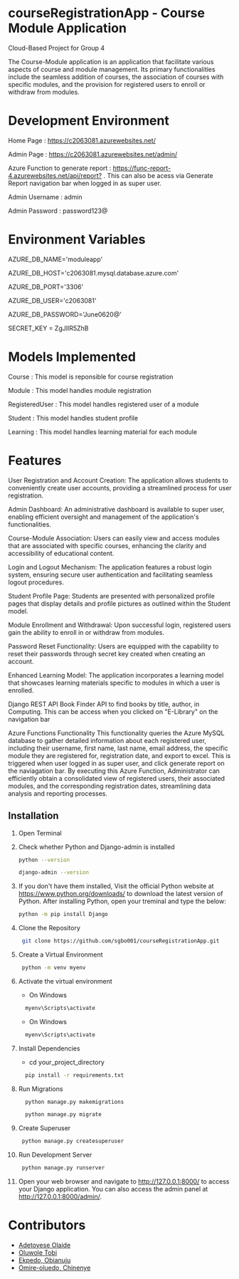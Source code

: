 # courseRegistrationApp - Course Module Application

Cloud-Based Project for Group 4

The Course-Module application is an application that facilitate various aspects of course and module management. Its primary functionalities include the seamless addition of courses, the association of courses with specific modules, and the provision for registered users to enroll or withdraw from modules.

# Development Environment

Home Page : <https://c2063081.azurewebsites.net/>

Admin Page : <https://c2063081.azurewebsites.net/admin/>

Azure Function to generate report : <https://func-report-4.azurewebsites.net/api/report?> . This can also be acess via Generate Report navigation bar when logged in as super user.

Admin Username : admin

Admin Password : password123@

# Environment Variables

AZURE_DB_NAME='moduleapp'

AZURE_DB_HOST='c2063081.mysql.database.azure.com'

AZURE_DB_PORT='3306'

AZURE_DB_USER='c2063081'

AZURE_DB_PASSWORD='June0620@'

SECRET_KEY = ZgJIlR5ZhB


# Models Implemented 

Course : This model is reponsible for course registration

Module : This model handles module registration

RegisteredUser : This model handles registered user of a module

Student : This model handles student profile

Learning : This model handles learning material for each module


# Features

User Registration and Account Creation:
The application allows students to conveniently create user accounts, providing a streamlined process for user registration.

Admin Dashboard:
An administrative dashboard is available to super user, enabling efficient oversight and management of the application's functionalities.

Course-Module Association:
Users can easily view and access modules that are associated with specific courses, enhancing the clarity and accessibility of educational content.

Login and Logout Mechanism:
The application features a robust login system, ensuring secure user authentication and facilitating seamless logout procedures.

Student Profile Page:
Students are presented with personalized profile pages that display  details and profile pictures as outlined within the Student model.

Module Enrollment and Withdrawal:
Upon successful login, registered users gain the ability to enroll in or withdraw from modules.

Password Reset Functionality:
Users are equipped with the capability to reset their passwords through secret key created when creating an account.

Enhanced Learning Model:
The application incorporates a  learning model that showcases learning materials specific to modules in which a user is enrolled.

Django REST API
Book Finder API to find books by title, author, in Computing. This can be access when you clicked on "E-Library" on the navigation bar

Azure Functions Functionality
This functionality queries the Azure MySQL database to gather detailed information about each registered user, including their username, first name, last name, email address, the specific module they are registered for, registration date, and export to excel. This is triggered when user logged in as super user, and click generate report on the naviagation bar. By executing this Azure Function, Administrator can efficiently obtain a consolidated view of registered users, their associated modules, and the corresponding registration dates, streamlining data analysis and reporting processes.


## Installation

1. Open Terminal
2. Check whether Python and Django-admin is installed
    
     ```sh
     python --version
     ```
     ```sh
     django-admin --version
     ```
3. If you don't have them installed, Visit the official Python website at <https://www.python.org/downloads/> to download the latest version of Python. After installing Python, open your treminal and type the below:
     ```sh
     python -m pip install Django
     ```
4. Clone the Repository
    ```sh
     git clone https://github.com/sgbo001/courseRegistrationApp.git
     ```
5. Create a Virtual Environment
    ```sh
     python -m venv myenv
     ```
6. Activate the virtual environment
   - On Windows
   ```sh
     myenv\Scripts\activate
     ```
   - On Windows
   ```sh
     myenv\Scripts\activate
     ```
8. Install Dependencies
   - cd your_project_directory
   ```sh
     pip install -r requirements.txt
     ```
9. Run Migrations
   ```sh
     python manage.py makemigrations
     ```
   ```sh
     python manage.py migrate
     ```
10. Create Superuser
    ```sh
     python manage.py createsuperuser
     ```
11. Run Development Server
    ```sh
     python manage.py runserver
     ```
12. Open your web browser and navigate to http://127.0.0.1:8000/ to access your Django application. You can also access the admin panel at http://127.0.0.1:8000/admin/.

# Contributors

- [Adetoyese Olaide](https://github.com/sgbo001)
- [Oluwole Tobi](https://github.com/metobi1)
- [Ekpedo, Obianuju](https://github.com/Cyngith33)
- [Omire-oluedo, Chinenye](https://github.com/chinnyo)
